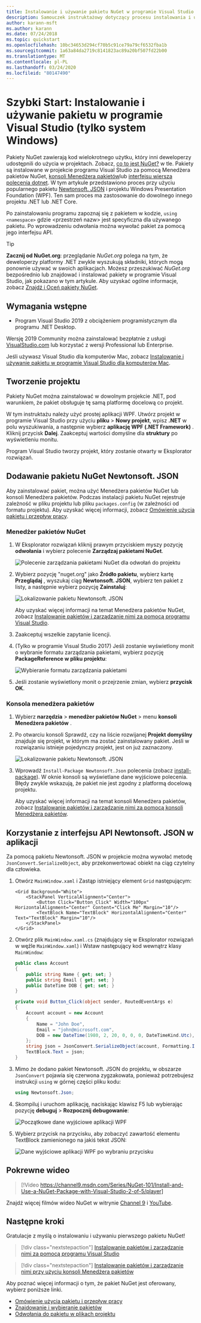 ```yaml
---
title: Instalowanie i używanie pakietu NuGet w programie Visual Studio
description: Samouczek instruktażowy dotyczący procesu instalowania i używania pakietu NuGet w projekcie programu Visual Studio.
author: karann-msft
ms.author: karann
ms.date: 07/24/2018
ms.topic: quickstart
ms.openlocfilehash: 10bc34653d294cf70b5c91ce79a79cf6532fba1b
ms.sourcegitcommit: 1a63a84da2719c8141823ac89a20bf507fd22b00
ms.translationtype: MT
ms.contentlocale: pl-PL
ms.lasthandoff: 03/24/2020
ms.locfileid: "80147490"
---
```

# <a name="quickstart-install-and-use-a-package-in-visual-studio-windows-only"></a>Szybki Start: Instalowanie i używanie pakietu w programie Visual Studio (tylko system Windows)

Pakiety NuGet zawierają kod wielokrotnego użytku, który inni deweloperzy udostępnili do użycia w projektach. Zobacz, [co to jest NuGet?](../What-is-NuGet.md) w tle. Pakiety są instalowane w projekcie programu Visual Studio za pomocą Menedżera pakietów NuGet, [konsoli Menedżera pakietów](../consume-packages/install-use-packages-powershell)lub [interfejsu wiersza polecenia dotnet](install-and-use-a-package-using-the-dotnet-cli.md). W tym artykule przedstawiono proces przy użyciu popularnego pakietu [Newtonsoft. JSON](https://www.nuget.org/packages/Newtonsoft.Json/) i projektu Windows Presentation Foundation (WPF). Ten sam proces ma zastosowanie do dowolnego innego projektu .NET lub .NET Core.

Po zainstalowaniu programu zapoznaj się z pakietem w kodzie, `using <namespace>` gdzie \<przestrzeń nazw\> jest specyficzna dla używanego pakietu. Po wprowadzeniu odwołania można wywołać pakiet za pomocą jego interfejsu API.

> [!Tip]
> **Zacznij od NuGet.org**: przeglądanie *NuGet.org* polega na tym, że deweloperzy platformy .NET zwykle wyszukują składniki, których mogą ponownie używać w swoich aplikacjach. Możesz przeszukiwać *NuGet.org* bezpośrednio lub znajdować i instalować pakiety w programie Visual Studio, jak pokazano w tym artykule. Aby uzyskać ogólne informacje, zobacz [Znajdź i Oceń pakiety NuGet](../consume-packages/finding-and-choosing-packages.md).

## <a name="prerequisites"></a>Wymagania wstępne

- Program Visual Studio 2019 z obciążeniem programistycznym dla programu .NET Desktop.

Wersję 2019 Community można zainstalować bezpłatnie z usługi [VisualStudio.com](https://www.visualstudio.com/) lub korzystać z wersji Professional lub Enterprise.

Jeśli używasz Visual Studio dla komputerów Mac, zobacz [Instalowanie i używanie pakietu w programie Visual Studio dla komputerów Mac](install-and-use-a-package-in-visual-studio-mac.md).

## <a name="create-a-project"></a>Tworzenie projektu

Pakiety NuGet można zainstalować w dowolnym projekcie .NET, pod warunkiem, że pakiet obsługuje tę samą platformę docelową co projekt.

W tym instruktażu należy użyć prostej aplikacji WPF. Utwórz projekt w programie Visual Studio przy użyciu **pliku** > **Nowy projekt**, wpisz **.NET** w polu wyszukiwania, a następnie wybierz **aplikację WPF (.NET Framework)** . Kliknij przycisk **Dalej**. Zaakceptuj wartości domyślne dla **struktury** po wyświetleniu monitu.

Program Visual Studio tworzy projekt, który zostanie otwarty w Eksplorator rozwiązań.

## <a name="add-the-newtonsoftjson-nuget-package"></a>Dodawanie pakietu NuGet Newtonsoft. JSON

Aby zainstalować pakiet, można użyć Menedżera pakietów NuGet lub konsoli Menedżera pakietów. Podczas instalacji pakietu NuGet rejestruje zależność w pliku projektu lub pliku `packages.config` (w zależności od formatu projektu). Aby uzyskać więcej informacji, zobacz [Omówienie użycia pakietu i przepływ pracy](../consume-packages/Overview-and-Workflow.md).

### <a name="nuget-package-manager"></a>Menedżer pakietów NuGet

1. W Eksplorator rozwiązań kliknij prawym przyciskiem myszy pozycję **odwołania** i wybierz polecenie **Zarządzaj pakietami NuGet**.

    ![Polecenie zarządzania pakietami NuGet dla odwołań do projektu](media/QS_Use-02-ManageNuGetPackages.png)

1. Wybierz pozycję "nuget.org" jako **Źródło pakietu**, wybierz kartę **Przeglądaj** , wyszukaj ciąg **Newtonsoft. JSON**, wybierz ten pakiet z listy, a następnie wybierz pozycję **Zainstaluj**:

    ![Lokalizowanie pakietu Newtonsoft. JSON](media/QS_Use-03-NewtonsoftJson.png)

    Aby uzyskać więcej informacji na temat Menedżera pakietów NuGet, zobacz [Instalowanie pakietów i zarządzanie nimi za pomocą programu Visual Studio](../consume-packages/install-use-packages-visual-studio.md).

1. Zaakceptuj wszelkie zapytanie licencji.

1. (Tylko w programie Visual Studio 2017) Jeśli zostanie wyświetlony monit o wybranie formatu zarządzania pakietami, wybierz pozycję **PackageReference w pliku projektu**:

    ![Wybieranie formatu zarządzania pakietami](media/QS_Use-03b-SelectFormat.png)

1. Jeśli zostanie wyświetlony monit o przejrzenie zmian, wybierz **przycisk OK**.

### <a name="package-manager-console"></a>Konsola menedżera pakietów

1. Wybierz **narzędzia** > **menedżer pakietów NuGet** > menu **konsoli Menedżera pakietów** .

1. Po otwarciu konsoli Sprawdź, czy na liście rozwijanej **Projekt domyślny** znajduje się projekt, w którym ma zostać zainstalowany pakiet. Jeśli w rozwiązaniu istnieje pojedynczy projekt, jest on już zaznaczony.

    ![Lokalizowanie pakietu Newtonsoft. JSON](media/QS_Use-08-Console1.png)

1. Wprowadź `Install-Package Newtonsoft.Json` polecenia (zobacz [install-package](../reference/ps-reference/ps-ref-install-package.md)). W oknie konsoli są wyświetlane dane wyjściowe polecenia. Błędy zwykle wskazują, że pakiet nie jest zgodny z platformą docelową projektu.

   Aby uzyskać więcej informacji na temat konsoli Menedżera pakietów, zobacz [Instalowanie pakietów i zarządzanie nimi za pomocą konsoli Menedżera pakietów](../consume-packages/install-use-packages-powershell.md).

## <a name="use-the-newtonsoftjson-api-in-the-app"></a>Korzystanie z interfejsu API Newtonsoft. JSON w aplikacji

Za pomocą pakietu Newtonsoft. JSON w projekcie można wywołać metodę `JsonConvert.SerializeObject`, aby przekonwertować obiekt na ciąg czytelny dla człowieka.

1. Otwórz `MainWindow.xaml` i Zastąp istniejący element `Grid` następującym:

    ```xaml
    <Grid Background="White">
        <StackPanel VerticalAlignment="Center">
            <Button Click="Button_Click" Width="100px" HorizontalAlignment="Center" Content="Click Me" Margin="10"/>
            <TextBlock Name="TextBlock" HorizontalAlignment="Center" Text="TextBlock" Margin="10"/>
        </StackPanel>
    </Grid>
    ```

1. Otwórz plik `MainWindow.xaml.cs` (znajdujący się w Eksplorator rozwiązań w węźle `MainWindow.xaml`) i Wstaw następujący kod wewnątrz klasy `MainWindow`:

    ```cs
    public class Account
    {
        public string Name { get; set; }
        public string Email { get; set; }
        public DateTime DOB { get; set; }
    }

    private void Button_Click(object sender, RoutedEventArgs e)
    {
        Account account = new Account
        {
            Name = "John Doe",
            Email = "john@microsoft.com",
            DOB = new DateTime(1980, 2, 20, 0, 0, 0, DateTimeKind.Utc),
        };
        string json = JsonConvert.SerializeObject(account, Formatting.Indented);
        TextBlock.Text = json;
    }
    ```

1. Mimo że dodano pakiet Newtonsoft. JSON do projektu, w obszarze `JsonConvert` pojawia się czerwona zygzakowata, ponieważ potrzebujesz instrukcji `using` w górnej części pliku kodu:

    ```cs
    using Newtonsoft.Json;
    ```

1. Skompiluj i uruchom aplikację, naciskając klawisz F5 lub wybierając pozycję **debuguj** > **Rozpocznij debugowanie**:

    ![Początkowe dane wyjściowe aplikacji WPF](media/QS_Use-06-AppStart.png)

1. Wybierz przycisk na przycisku, aby zobaczyć zawartość elementu TextBlock zamienionego na jakiś tekst JSON:

    ![Dane wyjściowe aplikacji WPF po wybraniu przycisku](media/QS_Use-07-AppEnd.png)

## <a name="related-video"></a>Pokrewne wideo

> [!Video https://channel9.msdn.com/Series/NuGet-101/Install-and-Use-a-NuGet-Package-with-Visual-Studio-2-of-5/player]

Znajdź więcej filmów wideo NuGet w witrynie [Channel 9](https://channel9.msdn.com/Series/NuGet-101) i [YouTube](https://www.youtube.com/playlist?list=PLdo4fOcmZ0oVLvfkFk8O9h6v2Dcdh2bh_).

## <a name="next-steps"></a>Następne kroki

Gratulacje z myślą o instalowaniu i używaniu pierwszego pakietu NuGet!

> [!div class="nextstepaction"]
> [Instalowanie pakietów i zarządzanie nimi za pomocą programu Visual Studio](../consume-packages/install-use-packages-visual-studio.md)

> [!div class="nextstepaction"]
> [Instalowanie pakietów i zarządzanie nimi przy użyciu konsoli Menedżera pakietów](../consume-packages/install-use-packages-powershell.md)

Aby poznać więcej informacji o tym, że pakiet NuGet jest oferowany, wybierz poniższe linki.

- [Omówienie użycia pakietu i przepływ pracy](../consume-packages/overview-and-workflow.md)
- [Znajdowanie i wybieranie pakietów](../consume-packages/finding-and-choosing-packages.md)
- [Odwołania do pakietu w plikach projektu](../consume-packages/package-references-in-project-files.md)
